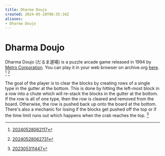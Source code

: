 ```yaml
---
title: Dharma Doujo
created: 2024-05-28T06:55:34Z
aliases:
- Dharma Doujo
---
```


# Dharma Doujo

Dharma Doujo (だるま道場) is a puzzle arcade game released in 1994 by [Metro Corporation](metro-corporation.md). You can play it in your web browser on archive.org [here](https://archive.org/details/arcade_dharma). [^1] [^2]

The goal of the player is to clear the blocks by creating rows of a single type in the gutter at the bottom. This is done by hitting the left-most block in a row into a chute which will re-stack the blocks in the gutter at the bottom. If the row is all of one type, then the row is cleared and removed from the board. Otherwise, the row is pushed back up onto the board at the bottom. There's also a mechanic for losing if the blocks get pushed off the top or if the time limit runs out which happens when the crab reaches the top. [^3]

[^1]: [20240528062117](../entries/20240528062117.md)
[^2]: [20240528062731](../entries/20240528062731.md)
[^3]: [202305311447](../entries/202305311447.md)

